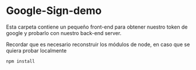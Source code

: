 # Google-Sign-demo

Esta carpeta contiene un pequeño front-end para obtener nuestro token de google
y probarlo con nuestro back-end server.

Recordar que es necesario reconstruir los módulos de node, en caso que se quiera
probar localmente

```
npm install
```